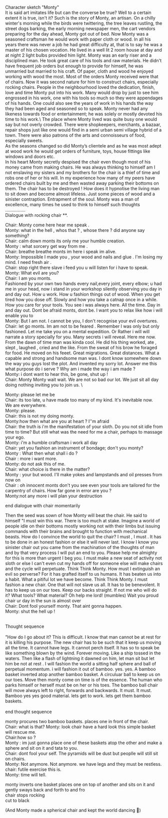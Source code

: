 Character sketch "Monty"\
It is said art imitates life but can the converse be true?
Well to a certain extent it is true, isn't it? 
Such is the story of Monty, an artisan. 
On a chilly winter's morning while the birds were twittering, the tree leaves rustling, the street dogs barking, the early morning newspaper men, the cart vendors preparing for the day ahead, Monty got out of bed. 
Now Monty was a seasoned craftsman he would work with paper cloth or wood.
In all his years there was never a job he had great difficulty at, that is to say he was a master of his chosen vocation.
He lived in a well lit 2 room house at day and at night 2 light bulbs provided him light. 
Monty was an early riser and a disciplined man. 
He took great care of his tools and raw materials. 
He didn't have frequent job  orders but enough to provide for himself, he was unmarried but married to his craft.
Of paper, cloth and wood he enjoyed working with wood the most.
Most of the orders Monty received were that of chairs.
Now it was second nature for him to construct chairs, especially rocking chairs.
People in the neighbourhood loved the dedication, finish, love and time Monty put into his work. 
Many would drop by just to see him engrossed in his work, one with his tools so much so they were appendages of his hands. 
One could also see the years of work in his hands the way they had been aged and seasoned so to speak. 
Monty never had any likeness towards food or entertainment; he was solely or mostly devoted his time to his work.\ 
The place where Monty lived was quite busy one would say but not overly crowded.
There were shopkeepers, merchants, a bazaar, repair shops just like one would find in a semi urban semi village hybrid of a town. 
There were also patrons of the arts and connoisseurs of food, especially sweets.  
As the seasons changed so did Monty’s clientele and as he was most adept at wood work he would get orders of furniture, toys, house fittings like windows and doors etc.\
In his heart Monty secretly despised the chair even though most of his money came from making chairs. 
He was always thinking to himself am I not enslaving my sisters and my brothers for the chair is a thief of time and robs one of her or his will.
In my experience how many of my peers have ordered chairs built by me and then wasted away parking their bottoms on them. 
The chair has to be destroyed ! 
How does it hypnotise the living man to sit down and become almost lifeless. 
Just some pieces of wood and a sinister contraption. 
Entrapment of the soul. 
Monty was a man of excellence, many times he used to think to himself such thoughts\
................\
Dialogue with rocking chair **.


Chair: Monty come here hear me speak .\
Monty: what in the hell , whos that ? , whose there ? did anyone say something?\
Chair: calm down monts its only me your humble creation.\
Monty : what sorcery get way from me .\
Chair: breathe breathe monts im here i speak im alive.\
Monty: Impossible I made you , your wood and nails and glue . 
I'm losing my mind.
I need fresh air .\
Chair: stop right there slave i feed you u will listen for i have to speak.\
Monty: What evil are you?\
Chair: I am you monts.\
Fashioned by your own two hands every nail,every joint, every elbow; u had me in your head, now i stand in your workshop silently observing you day in and day out.
How u work.
How u fashion things out of wood.
When you get tired how you dose off.
Slowly and how you take a catnap once in a while.
How you care for your tools.
You see i was always here.
All the time.
Day in and day out.
Dont be afraid monts, dont be.
I want you to relax like how i will enable you to\
Monty: But I am not.
I cannot be you, I don't recognise your evil overtures.\
Chair: let go monts. 
Im am not to be feared . 
Remember I was only but only fashioned.
Let me take you on a mental expedition.
Or Rather i will will narrate a story specially for you.
Many secrets i will reveal.
Here me now.
From the dawn of time man was kinda cool.
He did his thing worked, ate , slept , laughed , cried and the like.
From the sweat of his brow he foraged for food.
He moved on his feeet.
Great migrations.
Great distances.
What a capable and strong and handsome man was.
I dont know somewhere down the way you guys lost the plot.
And invented my sorry lot.
Answer me this what purpose do i serve ?
Why am i made the way i am made ?\
Monty: i dont want to hear this, be gone, shut up !\
Chair: Monty Monty wait wait.
We are not so bad our lot.
We just sit all day doing nothing inviting you to join us.
\

Monty: please let me be\
Chair: its too late, u have made too many of my kind.
It's inevitable now.\
We are everywhere.\
Monty: please.\
Chair: this is not my doing monty.\
Monty:how then what are you at heart ? I’'m afraid\
Chair: the truth is i'm the manifestation of your sloth.
Do you not sit idle from time to time?
But still what was the need for me a chair, perhaps to massage your ego.\
Monty: i'm a humble craftsman i work all day\
Chair: yet you fashion an instrument of bondage; don't you monty?\
Monty : What then what shall i do ?\
Chair : more i want more.\
Monty: do not ask this of me.\
Chair: what choice is there in the matter?\
Monty : your but wood. I'll make yokes and lampstands and oil presses from now on\
Chair : oh innocent monts don't you see even your tools are tailored for the carpentry of chairs. 
How far gone in error are you ?\
Monty:not any more i will plan your destruction 

end dialogue with chair momentarily

Then the seed was sown of how Monty will beat the chair.
He said to himself
"I must win this war. 
There is too much at stake.
Imagine a world of people idle on their bottoms mostly working not with their limbs but issuing commands with their brains and brought to function with mechanical beasts.
How do I convince the world to quit the chair? I must , I must .
It has to be done in an honest fashion or else it will never last.
I know I know you sinister chair out you came from the machination of the thoughts of man and by that very process I will put an end to you.
Please help me almighty for this is more than urgent I beg you.
I must make a new seat of activity not sloth or else I can't even cut my hands off for someone else will make chairs and the cycle will perpetuate.
Think Think Monty.
How must I extinguish an evil so perverse?
For it has grafted itself to us humans.
It has beaten us into a habit.
What a pitiful lot we have become.
Think Think Monty.
I must fashion a new chair.
One that will not slave us all.
It has to be benevolent.
It has to keep us on our toes.
Keep our backs straight.
If not me who will do it?
What tools? 
What material?
Oh help me lord! (mumbles)
Wait you proud chair ur day in the sun is almost over\
Chair: Dont fool yourself monty. 
That aint gonna happen.\
Monty: shut the hell up !



\
Thought sequence\
\
"How do I go about it?
This is difficult.
I know that man cannot be at rest for it is killing his purpose.
The new chair has to be such that it keep us moving all the time.
It cannot have legs.
It cannot perch itself.
It has so to speak be like something blown by the wind.
Forever moving.
Like a ship tossed in the waters.
Then like a flash of lightning it dawned on him, let man sit but let him be not at rest .
I will fashion the world a sitting half sphere and ball of perpetual momentum.
i will fashion it out of bamboo.
yes.
yes.
A bamboo basket inverted atop another bamboo basket.
A circuluar ball to keep us on our toes.
Move then monty come on time is of the essence.
The human who parks himself or herself must be on her or his toes.
The bamboo ball chair will move always left to right, forwards and backwards.
It must.
It must.
Bamboo yes yes good material.
lets get to work.
lets get them bamboo baskets.\
\
end thought sequence


monty procures two bamboo baskets.
places one in front of the chair.\
Chair: what is that?
Monty: look chair have a hard look this simple basket will rescue me.\
Chair:how so ?\
Monty : im just gonna place one of these baskets atop the other and make a sphere and sit on it and tata to you.\
Chair: dont fool your self.
The pyramids will be dust but peoplle will still sit on chairs.\
Monty: Not anymore. 
Not anymore.
we have legs and they must be restless.\
chair: futile exercise this is.\
Monty: time will tell.

monty inverts one basket places one on top of another and sits on it and gently sways back and forth to and fro\
chair stops rocking\
cut to black

(And Monty made a spherical chair and kept the world dancing 🙂)



